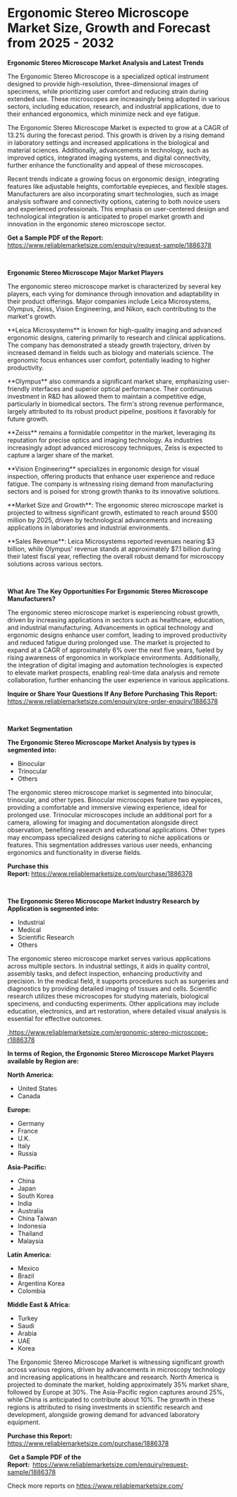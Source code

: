 <p><h1>Ergonomic Stereo Microscope Market Size, Growth and Forecast from 2025 - 2032</h1></p><p><strong>Ergonomic Stereo Microscope Market Analysis and Latest Trends</strong></p>
<p><p>The Ergonomic Stereo Microscope is a specialized optical instrument designed to provide high-resolution, three-dimensional images of specimens, while prioritizing user comfort and reducing strain during extended use. These microscopes are increasingly being adopted in various sectors, including education, research, and industrial applications, due to their enhanced ergonomics, which minimize neck and eye fatigue.</p><p>The Ergonomic Stereo Microscope Market is expected to grow at a CAGR of 13.2% during the forecast period. This growth is driven by a rising demand in laboratory settings and increased applications in the biological and material sciences. Additionally, advancements in technology, such as improved optics, integrated imaging systems, and digital connectivity, further enhance the functionality and appeal of these microscopes.</p><p>Recent trends indicate a growing focus on ergonomic design, integrating features like adjustable heights, comfortable eyepieces, and flexible stages. Manufacturers are also incorporating smart technologies, such as image analysis software and connectivity options, catering to both novice users and experienced professionals. This emphasis on user-centered design and technological integration is anticipated to propel market growth and innovation in the ergonomic stereo microscope sector.</p></p>
<p><strong>Get a Sample PDF of the Report:&nbsp;</strong> <a href="https://www.reliablemarketsize.com/enquiry/request-sample/1886378?utm_campaign=2034&utm_medium=2&utm_source=Github&utm_content=ia&utm_term=20022025&utm_id=ergonomic-stereo-microscope">https://www.reliablemarketsize.com/enquiry/request-sample/1886378</a></p>
<p>&nbsp;</p>
<p><strong>Ergonomic Stereo Microscope Major Market Players</strong></p>
<p><p>The ergonomic stereo microscope market is characterized by several key players, each vying for dominance through innovation and adaptability in their product offerings. Major companies include Leica Microsystems, Olympus, Zeiss, Vision Engineering, and Nikon, each contributing to the market's growth.</p><p>**Leica Microsystems** is known for high-quality imaging and advanced ergonomic designs, catering primarily to research and clinical applications. The company has demonstrated a steady growth trajectory, driven by increased demand in fields such as biology and materials science. The ergonomic focus enhances user comfort, potentially leading to higher productivity.</p><p>**Olympus** also commands a significant market share, emphasizing user-friendly interfaces and superior optical performance. Their continuous investment in R&D has allowed them to maintain a competitive edge, particularly in biomedical sectors. The firm's strong revenue performance, largely attributed to its robust product pipeline, positions it favorably for future growth.</p><p>**Zeiss** remains a formidable competitor in the market, leveraging its reputation for precise optics and imaging technology. As industries increasingly adopt advanced microscopy techniques, Zeiss is expected to capture a larger share of the market. </p><p>**Vision Engineering** specializes in ergonomic design for visual inspection, offering products that enhance user experience and reduce fatigue. The company is witnessing rising demand from manufacturing sectors and is poised for strong growth thanks to its innovative solutions.</p><p>**Market Size and Growth**: The ergonomic stereo microscope market is projected to witness significant growth, estimated to reach around $500 million by 2025, driven by technological advancements and increasing applications in laboratories and industrial environments.</p><p>**Sales Revenue**: Leica Microsystems reported revenues nearing $3 billion, while Olympus' revenue stands at approximately $7.1 billion during their latest fiscal year, reflecting the overall robust demand for microscopy solutions across various sectors.</p></p>
<p>&nbsp;</p>
<p><strong>What Are The Key Opportunities For Ergonomic Stereo Microscope Manufacturers?</strong></p>
<p><p>The ergonomic stereo microscope market is experiencing robust growth, driven by increasing applications in sectors such as healthcare, education, and industrial manufacturing. Advancements in optical technology and ergonomic designs enhance user comfort, leading to improved productivity and reduced fatigue during prolonged use. The market is projected to expand at a CAGR of approximately 6% over the next five years, fueled by rising awareness of ergonomics in workplace environments. Additionally, the integration of digital imaging and automation technologies is expected to elevate market prospects, enabling real-time data analysis and remote collaboration, further enhancing the user experience in various applications.</p></p>
<p><strong>Inquire or Share Your Questions If Any Before Purchasing This Report:</strong> <a href="https://www.reliablemarketsize.com/enquiry/pre-order-enquiry/1886378?utm_campaign=2034&utm_medium=2&utm_source=Github&utm_content=ia&utm_term=20022025&utm_id=ergonomic-stereo-microscope">https://www.reliablemarketsize.com/enquiry/pre-order-enquiry/1886378</a></p>
<p>&nbsp;</p>
<p><strong>Market Segmentation</strong></p>
<p><strong>The Ergonomic Stereo Microscope Market Analysis by types is segmented into:</strong></p>
<p><ul><li>Binocular</li><li>Trinocular</li><li>Others</li></ul></p>
<p><p>The ergonomic stereo microscope market is segmented into binocular, trinocular, and other types. Binocular microscopes feature two eyepieces, providing a comfortable and immersive viewing experience, ideal for prolonged use. Trinocular microscopes include an additional port for a camera, allowing for imaging and documentation alongside direct observation, benefiting research and educational applications. Other types may encompass specialized designs catering to niche applications or features. This segmentation addresses various user needs, enhancing ergonomics and functionality in diverse fields.</p></p>
<p><strong>Purchase this Report:&nbsp;</strong><a href="https://www.reliablemarketsize.com/purchase/1886378?utm_campaign=2034&utm_medium=2&utm_source=Github&utm_content=ia&utm_term=20022025&utm_id=ergonomic-stereo-microscope">https://www.reliablemarketsize.com/purchase/1886378</a></p>
<p>&nbsp;</p>
<p><strong>The Ergonomic Stereo Microscope Market Industry Research by Application is segmented into:</strong></p>
<p><ul><li>Industrial</li><li>Medical</li><li>Scientific Research</li><li>Others</li></ul></p>
<p><p>The ergonomic stereo microscope market serves various applications across multiple sectors. In industrial settings, it aids in quality control, assembly tasks, and defect inspection, enhancing productivity and precision. In the medical field, it supports procedures such as surgeries and diagnostics by providing detailed imaging of tissues and cells. Scientific research utilizes these microscopes for studying materials, biological specimens, and conducting experiments. Other applications may include education, electronics, and art restoration, where detailed visual analysis is essential for effective outcomes.</p></p>
<p><a href="https://www.reliablemarketsize.com/ergonomic-stereo-microscope-r1886378?utm_campaign=2034&utm_medium=2&utm_source=Github&utm_content=ia&utm_term=20022025&utm_id=ergonomic-stereo-microscope">&nbsp;https://www.reliablemarketsize.com/ergonomic-stereo-microscope-r1886378</a></p>
<p><strong>In terms of Region, the Ergonomic Stereo Microscope Market Players available by Region are:</strong></p>
<p>
    <p> <strong> North America: </strong>
        <ul>
            <li>United States</li>
            <li>Canada</li>
        </ul>
        </p> 
    <p> <strong> Europe: </strong>
        <ul>
            <li>Germany</li>
            <li>France</li>
            <li>U.K.</li>
            <li>Italy</li>
            <li>Russia</li>
        </ul>
        </p> 
    <p> <strong> Asia-Pacific: </strong>
        <ul>
            <li>China</li>
            <li>Japan</li>
            <li>South Korea</li>
            <li>India</li>
            <li>Australia</li>
            <li>China Taiwan</li>
            <li>Indonesia</li>
            <li>Thailand</li>
            <li>Malaysia</li>
        </ul>
        </p> 
    <p> <strong> Latin America: </strong>
        <ul>
            <li>Mexico</li>
            <li>Brazil</li>
            <li>Argentina Korea</li>
            <li>Colombia</li>
        </ul>
        </p> 
    <p> <strong> Middle East & Africa: </strong>
        <ul>
            <li>Turkey</li>
            <li>Saudi</li>
            <li>Arabia</li>
            <li>UAE</li>
            <li>Korea</li>
        </ul>
    </p>
    </p>
<p><p>The Ergonomic Stereo Microscope Market is witnessing significant growth across various regions, driven by advancements in microscopy technology and increasing applications in healthcare and research. North America is projected to dominate the market, holding approximately 35% market share, followed by Europe at 30%. The Asia-Pacific region captures around 25%, while China is anticipated to contribute about 10%. The growth in these regions is attributed to rising investments in scientific research and development, alongside growing demand for advanced laboratory equipment.</p></p>
<p><strong>Purchase this Report: </strong><a href="https://www.reliablemarketsize.com/purchase/1886378?utm_campaign=2034&utm_medium=2&utm_source=Github&utm_content=ia&utm_term=20022025&utm_id=ergonomic-stereo-microscope">https://www.reliablemarketsize.com/purchase/1886378</a></p>
<p>&nbsp;<strong>Get a Sample PDF of the Report:&nbsp;&nbsp;</strong><a href="https://www.reliablemarketsize.com/enquiry/request-sample/1886378?utm_campaign=2034&utm_medium=2&utm_source=Github&utm_content=ia&utm_term=20022025&utm_id=ergonomic-stereo-microscope">https://www.reliablemarketsize.com/enquiry/request-sample/1886378</a></p>
<p><strong></strong></p>
<p>Check more reports on <a href="https://www.reliablemarketsize.com/?utm_campaign=2034&utm_medium=2&utm_source=Github&utm_content=ia&utm_term=20022025&utm_id=ergonomic-stereo-microscope">https://www.reliablemarketsize.com/</a></p>